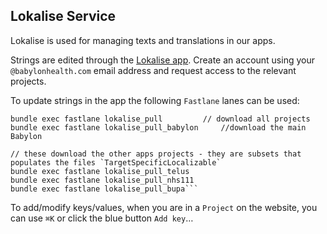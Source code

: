 ## Lokalise Service

Lokalise is used for managing texts and translations in our apps.

Strings are edited through the [Lokalise app](https://lokalise.co). 
Create an account using your `@babylonhealth.com` email address and request access to the relevant projects.

To update strings in the app the following `Fastlane` lanes can be used:
```
bundle exec fastlane lokalise_pull         // download all projects
bundle exec fastlane lokalise_pull_babylon     //download the main Babylon

// these download the other apps projects - they are subsets that populates the files `TargetSpecificLocalizable`
bundle exec fastlane lokalise_pull_telus
bundle exec fastlane lokalise_pull_nhs111
bundle exec fastlane lokalise_pull_bupa```
```

To add/modify keys/values, when you are in a `Project` on the website, you can use `⌘K` or click the blue button `Add key`…
